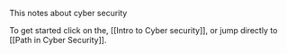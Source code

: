 This notes about cyber security

To get started click on the, [[Intro to Cyber security]], or jump directly to [[Path in Cyber Security]].
